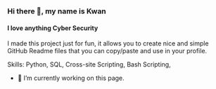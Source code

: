 ### Hi there 👋, my name is Kwan
#### I love anything Cyber Security
I made this project just for fun, it allows you to create nice and simple GitHub Readme files that you can copy/paste and use in your profile.

Skills: Python, SQL, Cross-site Scripting, Bash Scripting, 

- 🔭 I’m currently working on this page. 




